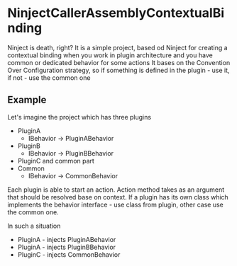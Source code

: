 # NinjectCallerAssemblyContextualBinding
Ninject is death, right?
It is a simple project, based od Ninject for creating a contextual binding when you work in plugin architecture and you have common or dedicated behavior for some actions
It bases on the Convention Over Configuration strategy, so if something is defined in the plugin - use it, if not - use the common one

## Example
Let's imagine the project which has three plugins
* PluginA
    * IBehavior -> PluginABehavior 
* PluginB
    * IBehavior -> PluginBBehavior 
* PluginC
and common part
* Common
    * IBehavior -> CommonBehavior

Each plugin is able to start an action.
Action method takes as an argument that should be resolved base on context. 
If a plugin has its own class which implements the behavior interface - use class from plugin, other case use the common one.

In such a situation
* PluginA - injects PluginABehavior
* PluginA - injects PluginBBehavior
* PluginC - injects CommonBehavior 
